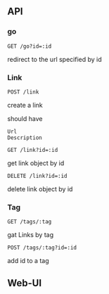 ## API

### go

```
GET /go?id=:id
```

redirect to the url specified by id


### Link

```
POST /link
```

create a link

should have

```
Url
Description
```


```
GET /link?id=:id
```
get link object by id

```
DELETE /link?id=:id
```
delete link object by id

### Tag

```
GET /tags/:tag
```

gat Links by tag

```
POST /tags/:tag?id=:id
```

add id to a tag

## Web-UI

